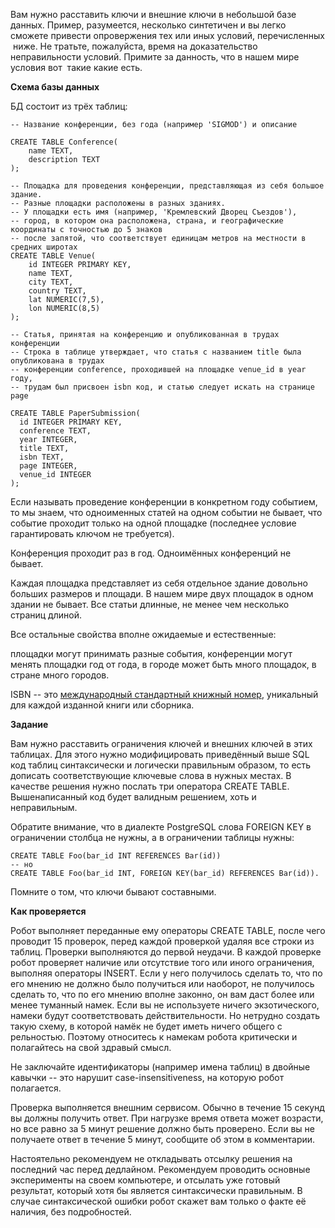 Вам нужно расставить ключи и внешние ключи в небольшой базе данных. Пример, разумеется, несколько синтетичен и вы легко сможете привести опровержения тех или иных условий, перечисленных  ниже. Не тратьте, пожалуйста, время на доказательство неправильности условий. Примите за данность, что в нашем мире условия вот  такие какие есть.

**Схема базы данных**

БД состоит из трёх таблиц:

    -- Название конференции, без года (например 'SIGMOD') и описание
    
    CREATE TABLE Conference(
        name TEXT,
        description TEXT
    );
    
    -- Площадка для проведения конференции, представляющая из себя большое здание. 
    -- Разные площадки расположены в разных зданиях.
    -- У площадки есть имя (например, 'Кремлевский Дворец Съездов'),
    -- город, в котором она расположена, страна, и географические координаты с точностью до 5 знаков 
    -- после запятой, что соответствует единицам метров на местности в средних широтах
    CREATE TABLE Venue(
        id INTEGER PRIMARY KEY,
        name TEXT,
        city TEXT,
        country TEXT,
        lat NUMERIC(7,5),
        lon NUMERIC(8,5)
    );
    
    -- Статья, принятая на конференцию и опубликованная в трудах конференции
    -- Строка в таблице утверждает, что статья с названием title была опубликована в трудах 
    -- конференции conference, проходившей на площадке venue_id в year году, 
    -- трудам был присвоен isbn код, и статью следует искать на странице page
    
    CREATE TABLE PaperSubmission(
      id INTEGER PRIMARY KEY,
      conference TEXT,
      year INTEGER,
      title TEXT,
      isbn TEXT,
      page INTEGER,
      venue_id INTEGER
    );

  
  
Если называть проведение конференции в конкретном году событием, то мы знаем, что одноименных статей на одном событии не бывает, что событие проходит только на одной площадке (последнее условие гарантировать ключом не требуется).

  

Конференция проходит раз в год. Одноимённых конференций не бывает.  

  

Каждая площадка представляет из себя отдельное здание довольно больших размеров и площади. В нашем мире двух площадок в одном здании не бывает. Все статьи длинные, не менее чем несколько страниц длиной.

  

Все остальные свойства вполне ожидаемые и естественные:

площадки могут принимать разные события, конференции могут менять площадки год от года, в городе может быть много площадок, в стране много городов.

  

ISBN -- это [международный стандартный книжный номер](https://ru.wikipedia.org/wiki/%D0%9C%D0%B5%D0%B6%D0%B4%D1%83%D0%BD%D0%B0%D1%80%D0%BE%D0%B4%D0%BD%D1%8B%D0%B9_%D1%81%D1%82%D0%B0%D0%BD%D0%B4%D0%B0%D1%80%D1%82%D0%BD%D1%8B%D0%B9_%D0%BA%D0%BD%D0%B8%D0%B6%D0%BD%D1%8B%D0%B9_%D0%BD%D0%BE%D0%BC%D0%B5%D1%80), уникальный для каждой изданной книги или сборника.

**Задание**

Вам нужно расставить ограничения ключей и внешних ключей в этих таблицах. Для этого нужно модифицировать приведённый выше SQL код таблиц синтаксически и логически правильным образом, то есть дописать соответствующие ключевые слова в нужных местах. В качестве решения нужно послать три оператора CREATE TABLE. Вышенаписанный код будет валидным решением, хоть и неправильным.

Обратите внимание, что в диалекте PostgreSQL слова FOREIGN KEY в ограничении столбца не нужны, а в ограничении таблицы нужны:  
  

    CREATE TABLE Foo(bar_id INT REFERENCES Bar(id))
    -- но 
    CREATE TABLE Foo(bar_id INT, FOREIGN KEY(bar_id) REFERENCES Bar(id)).
    

  

Помните о том, что ключи бывают составными.  
  

**Как проверяется**

Робот выполняет переданные ему операторы CREATE TABLE, после чего проводит 15 проверок, перед каждой проверкой удаляя все строки из таблиц. Проверки выполняются до первой неудачи. В каждой проверке робот проверяет наличие или отсутствие того или иного ограничения, выполняя операторы INSERT. Если у него получилось сделать то, что по его мнению не должно было получиться или наоборот, не получилось сделать то, что по его мнению вполне законно, он вам даст более или менее туманный намек. Если вы не используете ничего экзотического, намеки будут соответствовать действительности. Но нетрудно создать такую схему, в которой намёк не будет иметь ничего общего с рельностью. Поэтому относитесь к намекам робота критически и полагайтесь на свой здравый смысл.  
  
Не заключайте идентификаторы (например имена таблиц) в двойные кавычки -- это нарушит case-insensitiveness, на которую робот полагается.  

Проверка выполняется внешним сервисом. Обычно в течение 15 секунд вы должны получить ответ. При нагрузке время ответа может возрасти, но все равно за 5 минут решение должно быть проверено. Если вы не получаете ответ в течение 5 минут, сообщите об этом в комментарии.

Настоятельно рекомендуем не откладывать отсылку решения на последний час перед дедлайном. Рекомендуем проводить основные эксперименты на своем компьютере, и отсылать уже готовый результат, который хотя бы является синтаксически правильным. В случае синтаксической ошибки робот скажет вам только о факте её наличия, без подробностей.